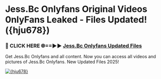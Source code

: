 # Jess.Bc Onlyfans Original Videos 0nlyFans Leaked - Files Updated! ({hju678})

<h3>🔴 CLICK HERE 🌐==►► <a href="https://tinyurl.com/ms9xzufz" rel="nofollow">Jess.Bc Onlyfans Updated Files</a></h3>

Get Jess.Bc Onlyfans and all content. Now you can access all videos and pictures of Jess.Bc Onlyfans. New Updated Files 2025!

[![{hju678}](https://i.imgur.com/PQ7UWWw.gif)](https://tinyurl.com/ms9xzufz)